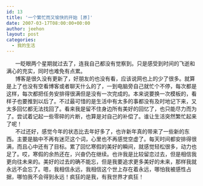 ```yaml
---
id: 13
title: '一个繁忙而又愉快的开始 [原]'
date: 2007-03-17T08:00:00+00:00
author: jeehon
layout: post
categories:
  - 我的生活
---
```

&nbsp;&nbsp;&nbsp;&nbsp;&nbsp; 一眨眼两个星期就过去了，连我自己都没有觉察到。只是感受到时间的飞逝和满心的充实，同时也难免有点累。   
&nbsp;&nbsp;&nbsp;&nbsp;&nbsp; 博客是很久没有更新了，好朋友的也没有看，应该说网也上的少了很多。就算是上了也没有空看博客或者聊天什么的了，一到电脑旁自己就忙个不停，每次都是这样，每次都把任务安排得很满但是没有一次完成的。本来说要换一次模板的，看样子也要推到以后了。不过最可惜的是生活中有太多的事都没有及时地记下来，又太多回忆都无法找回了。看来我是留不住身边所有美好的回忆了，也只能尽力而为了。尝试着记起一些零碎的片断，也算是对自己的补偿了。谁让生活突然繁忙起来了呢！  
&nbsp;&nbsp;&nbsp;&nbsp;&nbsp; 不过还好，感觉今年的状态比去年好多了，也许新年真的带来了一些新的东西。主要是脑中不再有迷茫这个词，心里也不再感觉空虚了。每天时间都安排得很满，而且心中还有了目标。累了回忆寒假的美好的瞬间，就感觉轻松很多，动力也足了。哎，寒假的余热还在，兴奋仍在继续。也许我是比较留恋过去，但是相信我更向往未来的。美好的过去的确不能忘，但是我要追求更多美好的未来，那样我就永远不会忘了。嗯，我相信永远，我相信这个世上存在着永远，哪怕我被感性占据，哪怕我不会得到永远！疯狂的是我，有我世界才疯狂！  
&nbsp;